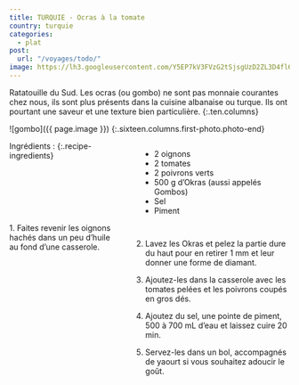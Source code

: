```yaml
---
title: TURQUIE - Ocras à la tomate
country: turquie
categories:
  - plat
post:
  url: "/voyages/todo/"
image: https://lh3.googleusercontent.com/Y5EP7kV3FVzG2tSjsgUzD2ZL3D4fl6pEK8AIWTqAZR7YpEu_k_lr7FgobjG0f2dlLZfyghyoktHqfGK4ofz2pTeWSpE5hsKmHf1_X0_IcgKihaZMV1rsSOTuFNKpyqdToZ52lxcA9SjA5QuPmXVT-5WmfHnPwkvEcFmGEOACBeSoromNpxlR_n4q2BGnXlSlm7kIRL93g6qcjIkBd-TMh5ooZ7J-ufz4k7IXLhGymFf4iNuz9wLu7yOxbO63-D2JUXQxvl3X7dbaBnHy-Oc34LQgK7ZdsnMTSIKK6-1URVh3kIHMiTl5Lw9OK5XaW3iire8YK9DJT4Tt_tvCCnlSdapsm1Ma3ek_iWvw-oAyhobYfUWu2znQEjr06i1k3gVvs0x2Nw4TXTPRDzzMCUuI4NT6YNPbOd9N0KTSWMk66KzKjryinkEdrfoZmFo5E0CjVnc0eUSybDALZfs7VI70lBOeQn3xpK7F8Qq88i9fubytcmCA88K5F1WcG5unNidhH2NKPuqFVoYsiY3JIWU5v20uwP1Snj6OWuqmQJd4jx_lIyeOzQqsZFdxapfHgCOiXFQ3LSAlwZpu2_mF2eWqurmNErs_XX-ant7z8ubDEevpGlKx4HxJhlLCcw4jNzbSitdnLM7iGS0acNjCWHyXBMdLn_4TjUtdKkBldzOZ4l1jAMwMaZLFflY79P2WjMQh7gz3RQr8tg-1P8s5eBJHPu1y3MCwkvP-W7tXRxpnZ-hY1SV1=w900
---
```


Ratatouille du Sud. Les ocras (ou gombo) ne sont pas monnaie courantes chez nous, ils sont plus présents dans la cuisine albanaise ou turque. Ils ont pourtant une saveur et une texture bien particulière.
{:.ten.columns}

<!--fin extrait-->

![gombo]({{ page.image }})
{:.sixteen.columns.first-photo.photo-end}

<div class="four columns" markdown="1">
Ingrédients :
{:.recipe-ingredients}

- 2 oignons
- 2 tomates
- 2 poivrons verts
- 500 g d’Okras (aussi appelés Gombos)
- Sel
- Piment
</div>

<div class="ten columns" markdown="1">
1. Faites revenir les oignons hachés dans un peu d’huile au fond d’une casserole.

2. Lavez les Okras et pelez la partie dure du haut pour en retirer 1 mm et leur donner une forme de diamant.

3. Ajoutez-les dans la casserole avec les tomates pelées et les poivrons coupés en gros dés.

4. Ajoutez du sel, une pointe de piment, 500 à 700 mL d’eau et laissez cuire 20 min.

5. Servez-les dans un bol, accompagnés de yaourt si vous souhaitez adoucir le goût.
</div>
